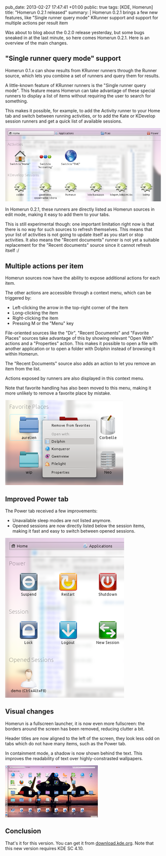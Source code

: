 pub_date: 2013-02-27 17:47:41 +01:00
public: true
tags: [KDE, Homerun]
title: "Homerun 0.2.1 released"
summary: |
    Homerun 0.2.1 brings a few new features, like "Single runner query mode" KRunner support and support for multiple actions per result item

Was about to blog about the 0.2.0 release yesterday, but some bugs sneaked in at
the last minute, so here comes Homerun 0.2.1. Here is an overview of the main
changes.

## "Single runner query mode" support

Homerun 0.1.x can show results from KRunner runners through the Runner source,
which lets you combine a set of runners and query them for results.

A little-known feature of KRunner runners is the "Single runner query mode".
This feature means Homerun can take advantage of these special runners to
display a list of items without requiring the user to search for something.

This makes it possible, for example, to add the Activity runner to your Home tab
and switch between running activities, or to add the Kate or KDevelop session
runners and get a quick list of available sessions.

![Activity and KDevelop session runners](activity-kdevelop.png)

In Homerun 0.2.1, these runners are directly listed as Homerun sources in edit
mode, making it easy to add them to your tabs.

This is still experimental though: one important limitation right now is that
there is no way for such sources to refresh themselves. This means that your
list of activities is not going to update itself as you start or stop
activities. It also means the "Recent documents" runner is not yet a suitable
replacement for the "Recent documents" source since it cannot refresh itself :/

## Multiple actions per item

Homerun sources now have the ability to expose additional actions for each item.

The other actions are accessible through a context menu, which can be triggered
by:

- Left-clicking the arrow in the top-right corner of the item
- Long-clicking the item
- Right-clicking the item
- Pressing M or the "Menu" key

File-oriented sources like the "Dir", "Recent Documents" and "Favorite Places"
sources take advantage of this by showing relevant "Open With" actions and a
"Properties" action. This makes it possible to open a file with another
application or to open a folder with Dolphin instead of browsing it within
Homerun.

The "Recent Documents" source also adds an action to let you remove an item from
the list.

Actions exposed by runners are also displayed in this context menu.

Note that favorite handling has also been moved to this menu, making it more
unlikely to remove a favorite place by mistake.

![Showing the context menu from the "Favorite Places" source](extra-actions.png)

## Improved Power tab

The Power tab received a few improvements:

- Unavailable sleep modes are not listed anymore.
- Opened sessions are now directly listed below the session items, making it
  fast and easy to switch between opened sessions.

![Opened Session source in action](opened-sessions.png)

## Visual changes

Homerun is a fullscreen launcher, it is now even more fullscreen: the borders
around the screen has been removed, reducing clutter a bit.

Header titles are now aligned to the left of the screen, they look less odd on
tabs which do not have many items, such as the Power tab.

In containment mode, a shadow is now shown behind the text. This 
improves the readability of text over highly-constrasted wallpapers.

<a href="containment.png">![Homerun running as a containment](thumb_containment.png)</a>

## Conclusion

That's it for this version. You can get it from [download.kde.org][tarbz2]. Note that
this new version requires KDE SC 4.10.

[tarbz2]: http://download.kde.org/unstable/homerun/src/homerun-0.2.1.tar.bz2
